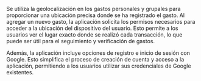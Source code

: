 Se utiliza la geolocalización en los gastos personales y grupales para proporcionar una ubicación precisa donde se ha registrado el gasto. Al agregar un nuevo gasto, la aplicación solicita los permisos necesarios para acceder a la ubicación del dispositivo del usuario. Esto permite a los usuarios ver el lugar exacto donde se realizó cada transacción, lo que puede ser útil para el seguimiento y verificación de gastos.

Además, la aplicación incluye opciones de registro e inicio de sesión con Google. Esto simplifica el proceso de creación de cuenta y acceso a la aplicación, permitiendo a los usuarios utilizar sus credenciales de Google existentes.